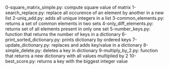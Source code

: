0-square_matrix_simple.py: compute square value of matrix
1-search_replace.py: replace all occurence of an element by another in a new list
2-uniq_add.py: adds all unique integers in a list
3-common_elements.py: returns a set of common elements in two sets
4-only_diff_elements.py: returns set of all elements present in only one set
5-number_keys.py: function that returns the number of keys in a dictionary
6-print_sorted_dictionary.py: prints dictionary by ordered keys
7-update_dictionary.py: replaces and adds key/value in a dictionary
8-simple_delete.py: deletes a key in dictionary
9-multiply_by_2.py: function that returns a new dictionary with all values multiplied by 2
10-best_score.py: returns a key with the biggest integer value
